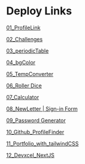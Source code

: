 # Deploy Links
[01_ProfileLink](https://frontendchallenge01.netlify.app/)

[02_Challenges](https://frontchallenge02.netlify.app/)

[03_periodicTable](https://03-periodictable.netlify.app/)

[04_bgColor]()

[05_TempConverter](https://temperature-converter-simple.netlify.app/)

[06_Roller Dice]()

[07_Calculator](https://simple-calculaor.netlify.app/)

[08_NewLetter | Sign-in Form](https://signi-form.netlify.app/)

[09_Password Generator](https://passmategenerator.netlify.app/)

[10_Github_ProfileFinder](https://finderprofile.netlify.app/)

[11_Portfolio_with_tailwindCSS](https://portfoliocreatetailwind.netlify.app/)

[12_Devxcel_NextJS](https://dev-xcel.vercel.app/)

